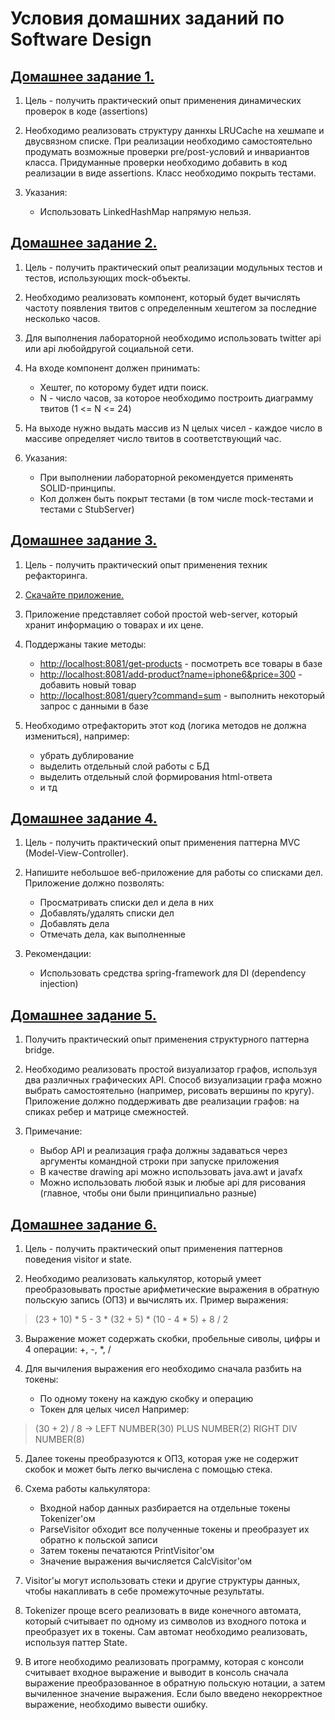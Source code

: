 # Условия домашних заданий по Software Design

## [Домашнее задание 1.](https://github.com/KramerKonstantin/Software_Design/tree/master/hw1)
1. Цель - получить практический опыт применения динамических проверок в коде (assertions)

2. Необходимо реализовать структуру даннхы LRUCache на хешмапе и двусвязном списке. При реализации необходимо самостоятельно продумать возможные проверки pre/post-условий и инвариантов класса. Придуманные проверки необходимо добавить в код реализации в виде assertions. Класс необходимо покрыть тестами.

3. Указания:
   * Использовать LinkedHashMap напрямую нельзя.

## [Домашнее задание 2.](https://github.com/KramerKonstantin/Software_Design/tree/master/hw2)
1. Цель - получить практический опыт реализации модульных тестов и тестов, использующих mock-объекты.

2. Необходимо реализовать компонент, который будет вычислять частоту появления твитов с определенным хештегом за последние несколько часов.

3. Для выполнения лабораторной необходимо использовать twitter api или api любойдругой социальной сети.

4. На входе компонент должен принимать:
   * Хештег, по которому будет идти поиск.
   * N - число часов, за которое необходимо построить диаграмму твитов (1 <= N <= 24)

5. На выходе нужно выдать массив из N целых чисел - каждое число в массиве определяет число твитов в соответствующий час.

6. Указания:
   * При выполнении лабораторной рекомендуется применять SOLID-принципы.
   * Кол должен быть покрыт тестами (в том числе mock-тестами и тестами с StubServer)

## [Домашнее задание 3.](https://github.com/KramerKonstantin/Software_Design/tree/master/hw3)
1. Цель - получить практический опыт применения техник рефакторинга.

2. [Скачайте приложение.](https://github.com/akirakozov/software-design/tree/master/java/refactoring)

3. Приложение представляет собой простой web-server, который хранит информацию о товарах и их цене.

4. Поддержаны такие методы:
   * [http://localhost:8081/get-products](http://localhost:8081/get-products) - посмотреть все товары в базе
   * [http://localhost:8081/add-product?name=iphone6&price=300](http://localhost:8081/add-product?name=iphone6&price=300) - добавить новый товар
   * [http://localhost:8081/query?command=sum](http://localhost:8081/query?command=sum) - выполнить некоторый запрос с данными в базе

5. Необходимо отрефакторить этот код (логика методов не должна измениться), например:
   * убрать дублирование
   * выделить отдельный слой работы с БД
   * выделить отдельный слой формирования html-ответа
   * и тд
   
## [Домашнее задание 4.](https://github.com/KramerKonstantin/Software_Design/tree/master/hw4)
1. Цель - получить практический опыт применения паттерна MVC (Model-View-Controller).

2. Напишите небольшое веб-приложение для работы со списками дел. Приложение должно позволять:
   * Просматривать списки дел и дела в них
   * Добавлять/удалять списки дел
   * Добавлять дела
   * Отмечать дела, как выполненные

3. Рекомендации:
   * Использовать средства spring-framework для DI (dependency injection)

## [Домашнее задание 5.](https://github.com/KramerKonstantin/Software_Design/tree/master/hw5)
1. Получить практический опыт применения структурного паттерна bridge.

2. Необходимо реализовать простой визуализатор графов, используя два различных графических API. Способ визуализации графа можно выбрать самостоятельно (например, рисовать вершины по кругу). Приложение должно поддерживать две реализации графов: на спиках ребер и матрице смежностей.

3. Примечание:
   * Выбор API и реализация графа должны задаваться через аргументы командной строки при запуске приложения
   * В качестве drawing api можно использовать java.awt и javafx
   * Можно использовать любой язык и любые api для рисования (главное, чтобы они были принципиально разные)

## [Домашнее задание 6.](https://github.com/KramerKonstantin/Software_Design/tree/master/hw6)
1. Цель - получить практический опыт применения паттернов поведения visitor и state.

2. Необходимо реализовать калькулятор, который умеет преобразовывать простые арифметические выражения в обратную польскую запись (ОПЗ) и вычислять их. Пример выражения:
> (23 + 10) * 5 - 3 * (32 + 5) * (10 - 4 * 5) + 8 / 2  

3. Выражение может содержать скобки, пробельные сиволы, цифры и 4 операции: +, -, *, /

4. Для вычиления выражения его необходимо сначала разбить на токены:
   * По одному токену на каждую скобку и операцию
   * Токен для целых чисел
Например:
> (30 + 2) / 8 -> LEFT NUMBER(30) PLUS NUMBER(2) RIGHT DIV NUMBER(8)

5. Далее токены преобразуются к ОПЗ, которая уже не содержит скобок и может быть легко вычислена с помощью стека.

6. Схема работы калькулятора:
   * Входной набор данных разбирается на отдельные токены Tokenizer'ом
   * ParseVisitor обходит все полученные токены и преобразует их обратно к польской записи
   * Затем токены печатаются PrintVisitor'ом
   * Значение выражения вычисляется CalcVisitor'ом
   
7. Visitor'ы могут использовать стеки и другие структуры данных, чтобы накапливать в себе промежуточные результаты.

8. Tokenizer проще всего реализовать в виде конечного автомата, который считывает по одному из символов из входного потока и преобразует их в токены. Сам автомат необходимо реализовать, используя паттер State.

9. В итоге необходимо реализовать программу, которая с консоли считывает входное выражение и выводит в консоль сначала выражение преобразованное в обратную польскую нотации, а затем вычиленное значение выражения. Если было введено некорректное выражение, необходимо вывести ошибку.
